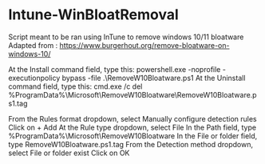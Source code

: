 # Intune-WinBloatRemoval
Script meant to be ran using InTune to remove windows 10/11 bloatware
Adapted from : https://www.burgerhout.org/remove-bloatware-on-windows-10/


At the Install command field, type this:
powershell.exe -noprofile -executionpolicy bypass -file .\RemoveW10Bloatware.ps1
At the Uninstall command field, type this:
cmd.exe /c del %ProgramData%\Microsoft\RemoveW10Bloatware\RemoveW10Bloatware.ps1.tag


From the Rules format dropdown, select Manually configure detection rules
Click on + Add
At the Rule type dropdown, select File
In the Path field, type %ProgramData%\Microsoft\RemoveW10Bloatware
In the File or folder field, type RemoveW10Bloatware.ps1.tag
From the Detection method dropdown, select File or folder exist
Click on OK
